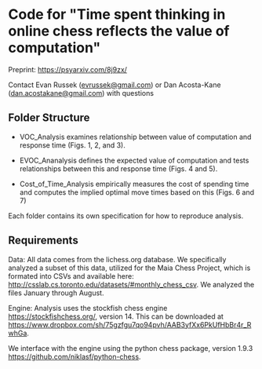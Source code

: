 # Code for "Time spent thinking in online chess reflects the value of computation"

Preprint: https://psyarxiv.com/8j9zx/

Contact Evan Russek (evrussek@gmail.com) or Dan Acosta-Kane (dan.acostakane@gmail.com) with questions

## Folder Structure 

- VOC_Analysis examines relationship between value of computation and response time (Figs. 1, 2, and 3).

- EVOC_Ananalysis defines the expected value of computation and tests relationships between this and response time (Figs. 4 and 5).

- Cost_of_Time_Analysis empirically measures the cost of spending time and computes the implied optimal move times based on this (Figs. 6 and 7)

Each folder contains its own specification for how to reproduce analysis.

## Requirements

Data: All data comes from the lichess.org database. We specifically analyzed a subset of this data, utilized for the Maia Chess Project, which is formated into CSVs and available here: http://csslab.cs.toronto.edu/datasets/#monthly_chess_csv. We analyzed the files January through August.

Engine: Analysis uses the stockfish chess engine https://stockfishchess.org/, version 14. This can be downloaded at https://www.dropbox.com/sh/75gzfgu7qo94pvh/AAB3yfXx6PkUfHbBr4r_RwhGa.

We interface with the engine using the python chess package, version 1.9.3 https://github.com/niklasf/python-chess.